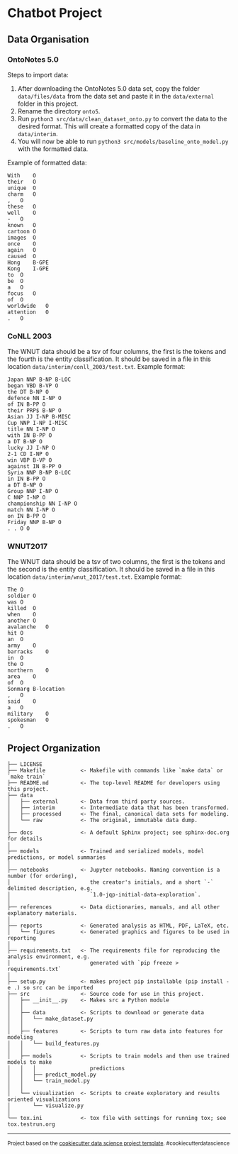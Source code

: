 # Chatbot Project

## Data Organisation

### OntoNotes 5.0

Steps to import data:
1. After downloading the OntoNotes 5.0 data set, copy the folder `data/files/data` from the data set and paste it in the `data/external` folder in this project.
2. Rename the directory `onto5`.
3. Run `python3 src/data/clean_dataset_onto.py` to convert the data to the desired format. This will create a formatted copy of the data in `data/interim`.
4. You will now be able to run `python3 src/models/baseline_onto_model.py` with the formatted data.

Example of formatted data:

```
With	O
their	O
unique	O
charm	O
,	O
these	O
well	O
-	O
known	O
cartoon	O
images	O
once	O
again	O
caused	O
Hong	B-GPE
Kong	I-GPE
to	O
be	O
a	O
focus	O
of	O
worldwide	O
attention	O
.	O
```

### CoNLL 2003

The WNUT data should be a tsv of four columns, the first is the tokens and the fourth is the entity classification. It should be saved in a file in this location `data/interim/conll_2003/test.txt`. Example format:

```
Japan NNP B-NP B-LOC
began VBD B-VP O
the DT B-NP O
defence NN I-NP O
of IN B-PP O
their PRP$ B-NP O
Asian JJ I-NP B-MISC
Cup NNP I-NP I-MISC
title NN I-NP O
with IN B-PP O
a DT B-NP O
lucky JJ I-NP O
2-1 CD I-NP O
win VBP B-VP O
against IN B-PP O
Syria NNP B-NP B-LOC
in IN B-PP O
a DT B-NP O
Group NNP I-NP O
C NNP I-NP O
championship NN I-NP O
match NN I-NP O
on IN B-PP O
Friday NNP B-NP O
. . O O
```

### WNUT2017

The WNUT data should be a tsv of two columns, the first is the tokens and the second is the entity classification. It should be saved in a file in this location `data/interim/wnut_2017/test.txt`. Example format:

```
The	O
soldier	O
was	O
killed	O
when	O
another	O
avalanche	O
hit	O
an	O
army	O
barracks	O
in	O
the	O
northern	O
area	O
of	O
Sonmarg	B-location
,	O
said	O
a	O
military	O
spokesman	O
.	O
```

Project Organization
------------

    ├── LICENSE
    ├── Makefile           <- Makefile with commands like `make data` or `make train`
    ├── README.md          <- The top-level README for developers using this project.
    ├── data
    │   ├── external       <- Data from third party sources.
    │   ├── interim        <- Intermediate data that has been transformed.
    │   ├── processed      <- The final, canonical data sets for modeling.
    │   └── raw            <- The original, immutable data dump.
    │
    ├── docs               <- A default Sphinx project; see sphinx-doc.org for details
    │
    ├── models             <- Trained and serialized models, model predictions, or model summaries
    │
    ├── notebooks          <- Jupyter notebooks. Naming convention is a number (for ordering),
    │                         the creator's initials, and a short `-` delimited description, e.g.
    │                         `1.0-jqp-initial-data-exploration`.
    │
    ├── references         <- Data dictionaries, manuals, and all other explanatory materials.
    │
    ├── reports            <- Generated analysis as HTML, PDF, LaTeX, etc.
    │   └── figures        <- Generated graphics and figures to be used in reporting
    │
    ├── requirements.txt   <- The requirements file for reproducing the analysis environment, e.g.
    │                         generated with `pip freeze > requirements.txt`
    │
    ├── setup.py           <- makes project pip installable (pip install -e .) so src can be imported
    ├── src                <- Source code for use in this project.
    │   ├── __init__.py    <- Makes src a Python module
    │   │
    │   ├── data           <- Scripts to download or generate data
    │   │   └── make_dataset.py
    │   │
    │   ├── features       <- Scripts to turn raw data into features for modeling
    │   │   └── build_features.py
    │   │
    │   ├── models         <- Scripts to train models and then use trained models to make
    │   │   │                 predictions
    │   │   ├── predict_model.py
    │   │   └── train_model.py
    │   │
    │   └── visualization  <- Scripts to create exploratory and results oriented visualizations
    │       └── visualize.py
    │
    └── tox.ini            <- tox file with settings for running tox; see tox.testrun.org


--------

<p><small>Project based on the <a target="_blank" href="https://drivendata.github.io/cookiecutter-data-science/">cookiecutter data science project template</a>. #cookiecutterdatascience</small></p>
